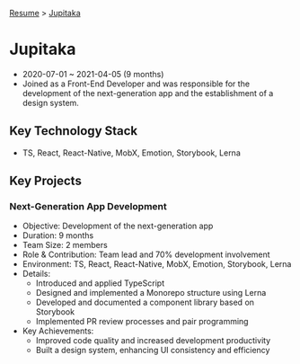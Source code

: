 [Resume](../README.md) &gt; [Jupitaka](./4_jupitaka.md)

# Jupitaka

- 2020-07-01 ~ 2021-04-05 (9 months)
- Joined as a Front-End Developer and was responsible for the development of the next-generation app and the establishment of a design system.

## Key Technology Stack

- TS, React, React-Native, MobX, Emotion, Storybook, Lerna

## Key Projects

### Next-Generation App Development

- Objective: Development of the next-generation app
- Duration: 9 months
- Team Size: 2 members
- Role & Contribution: Team lead and 70% development involvement
- Environment: TS, React, React-Native, MobX, Emotion, Storybook, Lerna
- Details:
  - Introduced and applied TypeScript
  - Designed and implemented a Monorepo structure using Lerna
  - Developed and documented a component library based on Storybook
  - Implemented PR review processes and pair programming
- Key Achievements:
  - Improved code quality and increased development productivity
  - Built a design system, enhancing UI consistency and efficiency
